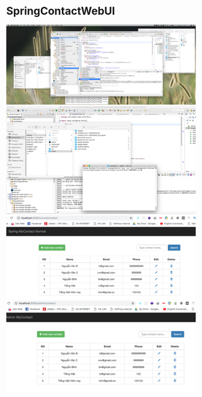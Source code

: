 # SpringContactWebUI

<img src="/docs/h1.png" alt="RUN"/>
<br/>
<img src="/docs/h2.png" alt="RUN"/>

<img src="/docs/h3.png" alt="RUN"/>
<br/>
<img src="/docs/h4.png" alt="RUN"/>